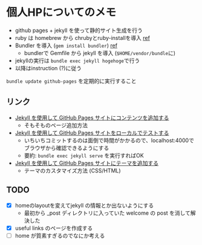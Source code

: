 # 個人HPについてのメモ

- github pages + jekyll を使って静的サイト生成を行う
- ruby は homebrew から chrubyとruby-installを導入 [ref](https://www.moncefbelyamani.com/how-to-install-xcode-homebrew-git-rvm-ruby-on-mac/)
- Bundler を導入 (`gem install bundler`) [ref](https://qiita.com/oshou/items/6283c2315dc7dd244aef)
  - bundlerで Gemfile から jekyll を導入 (`$HOME/vendor/bundle`に)
- jekyllの実行は `bundle exec jekyll hogehoge`で行う
- 以降はinstruction (?)に従う


`bundle update github-pages` を定期的に実行すること

## リンク

- [Jekyll を使用して GitHub Pages サイトにコンテンツを追加する](https://docs.github.com/ja/pages/setting-up-a-github-pages-site-with-jekyll/adding-content-to-your-github-pages-site-using-jekyll)
  - そもそものページ追加方法
- [Jekyll を使用して GitHub Pages サイトをローカルでテストする](https://docs.github.com/ja/pages/setting-up-a-github-pages-site-with-jekyll/testing-your-github-pages-site-locally-with-jekyll)
  - いちいちコミットするのは面倒で時間がかかるので、localhost:4000でブラウザから確認できるようにする
  - 要約: `bundle exec jekyll serve` を実行すればOK
- [Jekyll を使用して GitHub Pages サイトにテーマを追加する](https://docs.github.com/ja/pages/setting-up-a-github-pages-site-with-jekyll/adding-a-theme-to-your-github-pages-site-using-jekyll)
  - テーマのカスタマイズ方法 (CSS/HTML)

## TODO

- [x] homeのlayoutを変えてjekyll の情報とか出ないようにする
  - 最初から _post ディレクトリに入っていた welcome の post を消して解決した
- [x] useful links のページを作成する
- [ ] home が質素すぎるのでなにか考える
